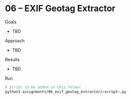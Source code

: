 # 06 – EXIF Geotag Extractor

Goals
- TBD

Approach
- TBD

Results
- TBD

Run
```bash path=null start=null
# Script to be added in this folder
python3 assignments/06_exif_geotag_extractor/<script>.py
```
